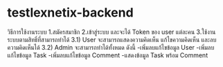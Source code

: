 # testlexnetix-backend
วิธีการใช้งานระบบ
1.สมัครสมาชิก 
2.เข้าสู่ระบบ และจะได้ Token ของ user แต่ละคน
3.ใช้งานระบบตามสิทธิ์ที่สามารถทำได้
3.1) User จะสามารถแสดงความคิดเห็น แก้ไขความคิดเห็น และลบความคิดเห็นได้
3.2) Admin จะสามารถทำได้ทั้งหมด ดังนี้
      -เพิ่มลบแก้ไขข้อมูล User
      -เพิ่มลบแก้ไขข้อมูล Task
      -เพิ่มลบแก้ไขข้อมูล Comment
      -แสดงข้อมูล Task พร้อม Comment
      
